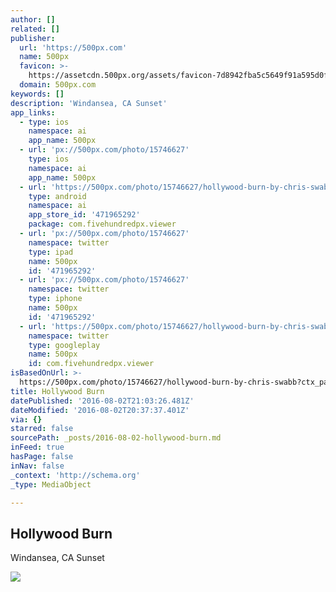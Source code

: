 ```yaml
---
author: []
related: []
publisher:
  url: 'https://500px.com'
  name: 500px
  favicon: >-
    https://assetcdn.500px.org/assets/favicon-7d8942fba5c5649f91a595d0fc749c83.ico
  domain: 500px.com
keywords: []
description: 'Windansea, CA Sunset'
app_links:
  - type: ios
    namespace: ai
    app_name: 500px
  - url: 'px://500px.com/photo/15746627'
    type: ios
    namespace: ai
    app_name: 500px
  - url: 'https://500px.com/photo/15746627/hollywood-burn-by-chris-swabb'
    type: android
    namespace: ai
    app_store_id: '471965292'
    package: com.fivehundredpx.viewer
  - url: 'px://500px.com/photo/15746627'
    namespace: twitter
    type: ipad
    name: 500px
    id: '471965292'
  - url: 'px://500px.com/photo/15746627'
    namespace: twitter
    type: iphone
    name: 500px
    id: '471965292'
  - url: 'https://500px.com/photo/15746627/hollywood-burn-by-chris-swabb'
    namespace: twitter
    type: googleplay
    name: 500px
    id: com.fivehundredpx.viewer
isBasedOnUrl: >-
  https://500px.com/photo/15746627/hollywood-burn-by-chris-swabb?ctx_page=1&from=user&user_id=502772
title: Hollywood Burn
datePublished: '2016-08-02T21:03:26.481Z'
dateModified: '2016-08-02T20:37:37.401Z'
via: {}
starred: false
sourcePath: _posts/2016-08-02-hollywood-burn.md
inFeed: true
hasPage: false
inNav: false
_context: 'http://schema.org'
_type: MediaObject

---
```

<article style=""><h1>Hollywood Burn</h1><p>Windansea, CA Sunset</p><img src="https://drscdn.500px.org/photo/15746627/q%3D80_m%3D2000/9ec3a9eb4c53d6ff9e6f7b401d5b3414" /></article>